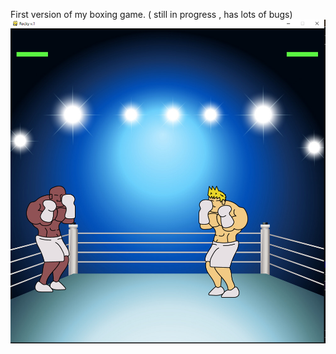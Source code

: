 First version of my boxing game. ( still in progress , has lots of bugs) 
![Rocky](Rocky_V1/pics/rockyy.PNG)
